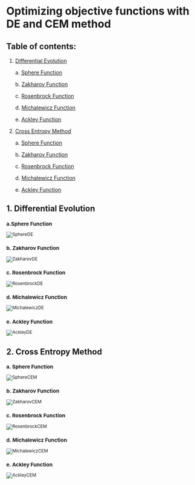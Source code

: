 # **Optimizing objective functions with DE and CEM method**

## Table of contents:

1. [Differential Evolution](https://github.com/khoi03/Optimizing-objective-functions-with-DE-and-CEM-method/edit/main/README.md#1-differential-evolution)

    a. [Sphere Function](https://github.com/khoi03/Optimizing-objective-functions-with-DE-and-CEM-method/edit/main/README.md#asphere-function)
  
    b. [Zakharov Function](https://github.com/khoi03/Optimizing-objective-functions-with-DE-and-CEM-method/edit/main/README.md#b-zakharov-function)
  
    c. [Rosenbrock Function](https://github.com/khoi03/Optimizing-objective-functions-with-DE-and-CEM-method/edit/main/README.md#c-rosenbrock-function)
  
    d. [Michalewicz Function](https://github.com/khoi03/Optimizing-objective-functions-with-DE-and-CEM-method/edit/main/README.md#d-michalewicz-function)
  
    e. [Ackley Function](https://github.com/khoi03/Optimizing-objective-functions-with-DE-and-CEM-method/edit/main/README.md#e-ackley-function)
  
2. [Cross Entropy Method](https://github.com/khoi03/Optimizing-objective-functions-with-DE-and-CEM-method/edit/main/README.md#2-cross-entropy-method)

    a. [Sphere Function](https://github.com/khoi03/Optimizing-objective-functions-with-DE-and-CEM-method/edit/main/README.md#a-sphere-function)
  
    b. [Zakharov Function](https://github.com/khoi03/Optimizing-objective-functions-with-DE-and-CEM-method/edit/main/README.md#b-zakharov-function-1)
  
    c. [Rosenbrock Function](https://github.com/khoi03/Optimizing-objective-functions-with-DE-and-CEM-method/edit/main/README.md#c-rosenbrock-function-1)
  
    d. [Michalewicz Function](https://github.com/khoi03/Optimizing-objective-functions-with-DE-and-CEM-method/edit/main/README.md#d-michalewicz-function-1)
  
    e. [Ackley Function](https://github.com/khoi03/Optimizing-objective-functions-with-DE-and-CEM-method/edit/main/README.md#e-ackley-function-1)
  
## 1. Differential Evolution
<sub> 

### a.Sphere Function

![SphereDE](https://user-images.githubusercontent.com/80579165/202917313-b81b621f-903a-417b-a82c-0107706a65ee.gif)


### b. Zakharov Function

![ZakharovDE](https://user-images.githubusercontent.com/80579165/202917318-1b3039b9-7ac3-487f-a3b0-1d492b85d456.gif)


### c. Rosenbrock Function

![RosenbrockDE](https://user-images.githubusercontent.com/80579165/202917324-d7531fd5-16ed-453b-b9ce-e948dd80514e.gif)


### d. Michalewicz Function

![MichalewiczDE](https://user-images.githubusercontent.com/80579165/202917332-0fa2854a-1a27-43c1-9df6-6027ab217707.gif)


### e. Ackley Function

![AckleyDE](https://user-images.githubusercontent.com/80579165/202917337-4611a86f-ed08-475c-98e5-3dc2e3c54cb5.gif)

</sub>

## 2. Cross Entropy Method
<sub> 

### a. Sphere Function

![SphereCEM](https://user-images.githubusercontent.com/80579165/202917366-7ccb5137-d909-4fd9-a1ab-d99a36c3cb2a.gif)


### b. Zakharov Function

![ZakharovCEM](https://user-images.githubusercontent.com/80579165/202917372-5ee60ce0-8c7a-4eff-8299-a29f137dcddb.gif)


### c. Rosenbrock Function

![RosenbrockCEM](https://user-images.githubusercontent.com/80579165/202917377-24945bc0-bad9-486e-84ea-d002184b1b67.gif)


### d. Michalewicz Function

![MichalewiczCEM](https://user-images.githubusercontent.com/80579165/202917381-eeca14d8-54b2-4e51-9a7f-51f6df093f08.gif)


### e. Ackley Function

![AckleyCEM](https://user-images.githubusercontent.com/80579165/202917385-e0c07913-519d-4f8a-b37b-12feee8c4a37.gif)

</sub>
